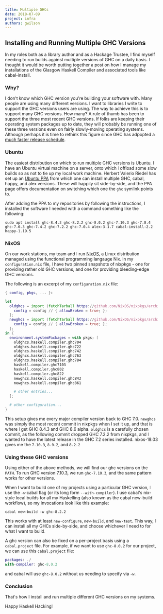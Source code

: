 ```yaml
---
title: Multiple GHCs
date: 2018-07-09
project: infra
authors: gwilson
---
```


## Installing and Running Multiple GHC Versions

In my roles both as a
library author and as a Hackage Trustee, I find myself needing to run builds
against multiple versions of GHC on a daily basis. I thought it would be worth
putting together a post on how I manage my installations of the Glasgow
Haskell Compiler and associated tools like cabal-install.

### Why?

I don't know which GHC version you're building your software with. Many people
are using many different versions. I want to libraries I write to support the
GHC versions users are using. The way to achieve this is to support many GHC
versions.
How many? A rule of thumb has been to support the three most recent GHC
versions. If folks are keeping their operating system packages up to date,
they will probably be running one of these three versions even on fairly
slowly-moving operating systems.
Although perhaps it is time to rethink this figure since GHC has adpopted a
[much faster release schedule](https://ghc.haskell.org/trac/ghc/blog/2017-release-schedule).

### Ubuntu

The easiest distribution on which to run multiple GHC versions is Ubuntu.
I have an Ubuntu virtual machine on a server, onto which I offload some slow
builds so as not to tie up my local work machine. Herbert Valerio Riedel has
set up an [Ubuntu PPA](https://launchpad.net/~hvr/+archive/ubuntu/ghc)
from which one can install multiple GHC, cabal, happy, and alex versions.
These will happily sit side-by-side, and the PPA page offers documentation
on switching which one the `ghc` symlink points to.

After adding the PPA to my repositories by following the instructions, I
installed the software I needed with a command something like the following:

```
sudo apt install ghc-8.4.3 ghc-8.2.2 ghc-8.0.2 ghc-7.10.3 ghc-7.8.4 ghc-7.6.3 ghc-7.4.2 ghc-7.2.2 ghc-7.0.4 alex-3.1.7 cabal-install-2.2 happy-1.19.5
```

### NixOS

On our work stations, my team and I run [NixOS](https://nixos.org/), a Linux
distribution managed using the functional programming langauge Nix.
In my `configuration.nix` file, I have two pinned snapshots of nixpkgs -
one for providing rather old GHC versions, and one for providing bleeding-edge
GHC versions.

The following is an excerpt of my `configuration.nix` file:
```nix
{ config, pkgs, ... }:

let
  oldghcs = import (fetchTarball https://github.com/NixOS/nixpkgs/archive/83b35508c6491103cd16a796758e07417a28698b.tar.gz) {
    config = config // { allowBroken = true; };
  };
  newghcs = import (fetchTarball https://github.com/NixOS/nixpkgs/archive/f682ff93a2778f101d93b68c97278f902523758a.tar.gz) {
    config = config // { allowBroken = true; };
  };
in {
  environment.systemPackages = with pkgs; [
    oldghcs.haskell.compiler.ghc704
    oldghcs.haskell.compiler.ghc722
    oldghcs.haskell.compiler.ghc742
    oldghcs.haskell.compiler.ghc763
    oldghcs.haskell.compiler.ghc784
    haskell.compiler.ghc7103
    haskell.compiler.ghc802
    haskell.compiler.ghc822
    newghcs.haskell.compiler.ghc843
    newghcs.haskell.compiler.ghc861

    # other entries...
  ];

  # other configuration...
}
```

This setup gives me every major compiler version back to GHC 7.0.
`newghcs` was simply the most recent commit in nixpkgs when I set it up, and that is where I get GHC 8.4.3 and GHC 8.6 alpha.
`oldghcs` is a carefully chosen commit, as the following commit dropped
GHC 7.2.2 from nixpkgs, and I wanted to have the latest release in the GHC 7.2
series installed.
nixos-18.03 gives me the `7.10.3`, `8.0.2`, and `8.2.2`

### Using these GHC versions

Using either of the above methods, we will find our ghc versions on the `PATH`.
To run GHC version 7.10.3, we run `ghc-7.10.3`, and the same pattern works for
other versions.

When I want to build one of my projects using a particular GHC version, I use
the `-w` cabal flag (or its long form `--with-compiler`). I use cabal's
nix-style local builds for all my Haskelling
(also known as the cabal new-build workflow), so my invocations look like
this example:

```
cabal new-build -w ghc-8.2.2
```

This works with at least `new-configure`, `new-build`, and `new-test`. This
way, I can install all my GHCs side-by-side, and choose whichever I need to
for what I want to build.

A ghc version can also be fixed on a per-project basis using a `cabal.project`
file. For example, if we want to use `ghc-8.0.2` for our project, we can use
this `cabal.project` file:

```nix
packages: ./
with-compiler: ghc-8.0.2
```

and cabal will use `ghc-8.0.2` without us needing to specify via `-w`.

### Conclusion

That's how I install and run multiple different GHC versions on my systems.

Happy Haskell Hacking!
